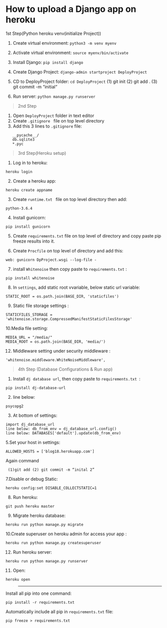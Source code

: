 # How to upload a Django app on heroku 

1st Step(Python heroku venv(initialize Project)) 

1. Create virtual environment: ```python3 -m venv myenv```
2. Activate virtual environment: ```source myenv/bin/activate```
3. Install Django: ```pip install django```
4. Create Django Project: ```django-admin startproject DeployProject```
5. CD to DeployProject folder: ```cd DeployProject```
  (1)  git init  (2) git add .    (3) git commit -m “initial“ 
  
7. Run server: 
```python manage.py runserver```

> 2nd Step 
1. Open ```DeployProject``` folder in text editor
2. Create ```.gitignore ``` file on top level directory
3. Add this 3 lines to ```.gitignore``` file:
```
   __pycache__/
   db.sqlite3
   *.pyc
```
> 3rd Step(Heroku setup)
1. Log in to heroku: 
```
heroku login
```
2. Create a heroku app: 
```
heroku create appname
```
3. Create ```runtime.txt ``` file on top level directory then add: 
```
python-3.6.4
```
4. Install gunicorn: 
```
pip install gunicorn
```
5. Create ```requirements.txt``` file on top level of directory and copy paste pip freeze results into it.

6. Create ```Procfile``` on top level of directory and add this:
```
web: gunicorn DpProject.wsgi --log-file - 
```
7. install ```Whitenoise``` then copy paste to ```requirements.txt``` : 
```
pip install whitenoise
```
8. In ```settings```, add static root vvariable, below static url variable: 
```
STATIC_ROOT = os.path.join(BASE_DIR, 'staticfiles')
```
9. Static file storage settings :
``` 
STATICFILES_STORAGE = 'whitenoise.storage.CompressedManifestStaticFilesStorage' 
```
10.Media file setting:
```
MEDIA_URL = "/media/" 
MEDIA_ROOT = os.path.join(BASE_DIR, 'media/')
```   
12. Middleware setting under security middleware :
```
'whitenoise.middleware.WhiteNoiseMiddleware',
```
> 4th Step (Database Configurations & Run app)

1. Install ``` dj database url ```, then copy paste to ```requirements.txt ```: 
```
pip install dj-database-url
```

2. line below: 
```
psycopg2
```

3. At bottom of settings: 
```
import dj_database_url
line below: db_from_env = dj_database_url.config()
line below: DATABASES['default'].update(db_from_env)
```
5.Set your host in settings:  
```
ALLOWED_HOSTS = ['blog18.herokuapp.com']
```
Again command 
```
 (1)git add (2) git commit -m “inital 2”
```
7.Disable or debug Static: 
```
heroku config:set DISABLE_COLLECTSTATIC=1
```
8. Run heroku: 
```
git push heroku master 
```
9. Migrate heroku database: 
```
heroku run python manage.py migrate
```
10.Create superuser on heroku admin for access your app : 
```
heroku run python manage.py createsuperuser
```
12. Run heroku server: 
```
heroku run python manage.py runserver
```
11. Open: 
```
heroku open
```
  > -----------------------------------------------------------------------------------------------------------------------------
Install all pip into one command: 
```
pip install -r requirements.txt
```

Automatically include all pip in ```requirements.txt``` file: 
```
pip freeze > requirements.txt
```
